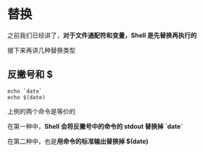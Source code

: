 # 替换
之前我们已经讲了，**对于文件通配符和变量，Shell 是先替换再执行的**  

接下来再讲几种替换类型  

## 反撇号和 $
``` Shell
echo `date`
echo $(date)
```
上例的两个命令是等价的  

在第一种中，**Shell 会将反撇号中的命令的 stdout 替换掉 \`date\`**  

在第二种中，也是**用命令的标准输出替换掉 $(date)**  